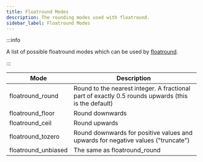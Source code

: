 ```yaml
---
title: Floatround Modes
description: The rounding modes used with floatround.
sidebar_label: Floatround Modes
---
```


:::info

A list of possible floatround modes which can be used by [floatround](../functions/floatround).

:::

| Mode                | Description                                                                                         |
| ------------------- | --------------------------------------------------------------------------------------------------- |
| floatround_round    | Round to the nearest integer. A fractional part of exactly 0.5 rounds upwards (this is the default) |
| floatround_floor    | Round downwards                                                                                     |
| floatround_ceil     | Round upwards                                                                                       |
| floatround_tozero   | Round downwards for positive values and upwards for negative values ("truncate")                    |
| floatround_unbiased | The same as floatround_round                                                                        |
